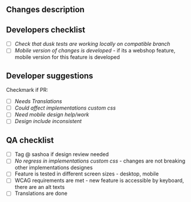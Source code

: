 ## Changes description
<!--- Describe shortly changes here if:
       - your solution differs from issue description
       - there are advices from development side for QA or other stakeholders
-->

## Developers checklist
- [ ] *Check that dusk tests are working locally on compatible branch*
- [ ] *Mobile version of changes is developed* - if its a webshop feature, mobile version for this feature is developed

## Developer suggestions
Checkmark if PR:
- [ ] *Needs Translations*
- [ ] *Could affect implementations custom css*
- [ ] *Need mobile design help/work*
- [ ] *Design include inconsistent*

## QA checklist
- [ ] Tag @ sashoa if design review needed
- [ ] *No regress in implementations custom css* - changes are not breaking other implementations designes
- [ ] Feature is tested in different screen sizes - desktop, mobile
- [ ] WCAG requirements are met - new feature is accessible by keyboard, there are an alt texts
- [ ] Translations are done
